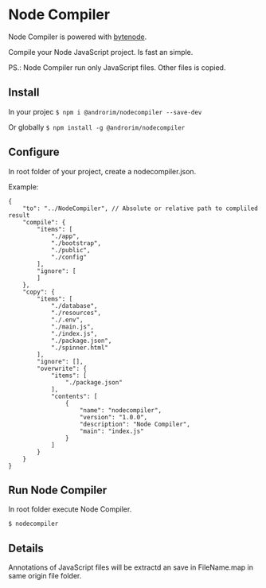 # Node Compiler
Node Compiler is powered with [bytenode](https://github.com/OsamaAbbas/bytenode "bytenode").

Compile your Node JavaScript project. Is fast an simple.

PS.: Node Compiler run only JavaScript files. Other files is copied.

## Install
In your projec
`$ npm i @androrim/nodecompiler --save-dev`

Or globally
`$ npm install -g @androrim/nodecompiler`

## Configure 
In root folder of your project, create a nodecompiler.json.

Example:

    {
        "to": "../NodeCompiler", // Absolute or relative path to compliled result
        "compile": {
            "items": [ 
                "./app",
                "./bootstrap",
                "./public",
                "./config"
            ],
            "ignore": [
            ]
        },
        "copy": {
            "items": [
                "./database",
                "./resources",
                "./.env",
                "./main.js",
                "./index.js",
                "./package.json",
                "./spinner.html"
            ],
            "ignore": [],
            "overwrite": {
                "items": [
                    "./package.json"
                ],
                "contents": [
                    {
                        "name": "nodecompiler",
                        "version": "1.0.0",
                        "description": "Node Compiler",
                        "main": "index.js"
                    }
                ]
            }
        }
    }

## Run Node Compiler
In root folder execute Node Compiler.

`$ nodecompiler`

## Details 
Annotations of JavaScript files will be extractd an save in FileName.map in same origin file folder.